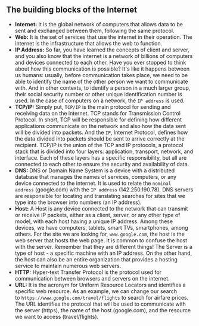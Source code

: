 ## **The building blocks of the Internet**

- **Internet:** It is the global network of computers that allows data to be sent and exchanged between them, following the same protocol.
- **Web:** It is the set of services that use the internet in their operation. The internet is the infrastructure that allows the web to function.
- **IP Address:** So far, you have learned the concepts of client and server, and you also know that the internet is a network of billions of computers and devices connected to each other. Have you ever stopped to think about how this communication is possible? It's like it happens between us humans: usually, before communication takes place, we need to be able to identify the name of the other person we want to communicate with. And in other contexts, to identify a person in a much larger group, their social security number or other unique identification number is used. In the case of computers on a network, the `IP address` is used.
- **TCP/IP:** Simply put, `TCP/IP` is the main protocol for sending and receiving data on the internet. TCP stands for Transmission Control Protocol. In short, TCP will be responsible for defining how different applications communicate on the network and also how the data sent will be divided into packets. And the `IP`, Internet Protocol, defines how the data divided into packets should be sent to arrive correctly at the recipient. TCP/IP is the union of the TCP and IP protocols, a protocol stack that is divided into four layers: application, transport, network, and interface. Each of these layers has a specific responsibility, but all are connected to each other to ensure the security and availability of data.
- **DNS:** DNS or Domain Name System is a device with a distributed database that manages the names of services, computers, or any device connected to the internet. It is used to relate the `nominal address` (google.com) with the `IP address` (142.250.190.78). DNS servers are responsible for locating and translating searches for sites that we type into the browser into numbers (an IP address).
- **Host:** A Host is any device connected to the network that can transmit or receive IP packets, either as a client, server, or any other type of model, with each host having a unique IP address. Among these devices, we have computers, tablets, smart TVs, smartphones, among others. For the site we are looking for, `www.google.com`, the host is the web server that hosts the web page. It is common to confuse the host with the server. Remember that they are different things! The Server is a type of host - a specific machine with an IP address. On the other hand, the host can also be an entire organization that provides a hosting service to maintain numerous web servers.
- **HTTP:** Hyper-text Transfer Protocol is the protocol used for communication between browsers and servers on the internet.
- **URL:** It is the acronym for Uniform Resource Locators and identifies a specific web resource. As an example, we can change our search to `https://www.google.com/travel/flights` to search for airfare prices. The URL identifies the protocol that will be used to communicate with the server (https), the name of the host (google.com), and the resource we want to access (travel/flights).
